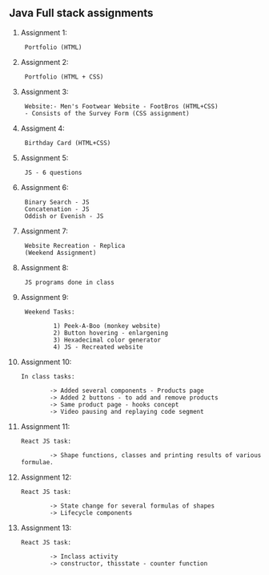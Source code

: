 ## Java Full stack assignments

1) Assignment 1:
        
        Portfolio (HTML)

2) Assignment 2: 

        Portfolio (HTML + CSS)

3) Assignment 3:

        Website:- Men's Footwear Website - FootBros (HTML+CSS)
        - Consists of the Survey Form (CSS assignment)

4) Assigment 4:

        Birthday Card (HTML+CSS)

5) Assignment 5: 

        JS - 6 questions

6) Assignment 6: 

        Binary Search - JS
        Concatenation - JS
        Oddish or Evenish - JS

7) Assignment 7: 

        Website Recreation - Replica 
        (Weekend Assignment)

8) Assignment 8: 

        JS programs done in class

9) Assignment 9: 

        Weekend Tasks:

                1) Peek-A-Boo (monkey website)
                2) Button hovering - enlargening
                3) Hexadecimal color generator
                4) JS - Recreated website
                
10) Assignment 10: 

        In class tasks:

                -> Added several components - Products page
                -> Added 2 buttons - to add and remove products
                -> Same product page - hooks concept
                -> Video pausing and replaying code segment 
        

11) Assignment 11:

        React JS task:

                -> Shape functions, classes and printing results of various formulae.

12) Assignment 12:

        React JS task:

                -> State change for several formulas of shapes
                -> Lifecycle components

13) Assignment 13:

        React JS task:

                -> Inclass activity
                -> constructor, thisstate - counter function
